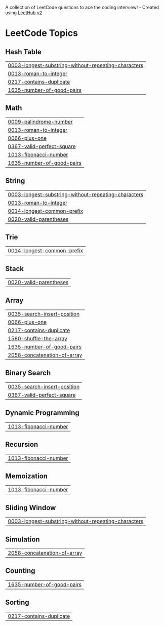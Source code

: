A collection of LeetCode questions to ace the coding interview! - Created using [LeetHub v2](https://github.com/arunbhardwaj/LeetHub-2.0)
<!---LeetCode Topics Start-->
# LeetCode Topics
## Hash Table
|  |
| ------- |
| [0003-longest-substring-without-repeating-characters](https://github.com/Vikashkrjsr15/LeetCode/tree/master/0003-longest-substring-without-repeating-characters) |
| [0013-roman-to-integer](https://github.com/Vikashkrjsr15/LeetCode/tree/master/0013-roman-to-integer) |
| [0217-contains-duplicate](https://github.com/Vikashkrjsr15/LeetCode/tree/master/0217-contains-duplicate) |
| [1635-number-of-good-pairs](https://github.com/Vikashkrjsr15/LeetCode/tree/master/1635-number-of-good-pairs) |
## Math
|  |
| ------- |
| [0009-palindrome-number](https://github.com/Vikashkrjsr15/LeetCode/tree/master/0009-palindrome-number) |
| [0013-roman-to-integer](https://github.com/Vikashkrjsr15/LeetCode/tree/master/0013-roman-to-integer) |
| [0066-plus-one](https://github.com/Vikashkrjsr15/LeetCode/tree/master/0066-plus-one) |
| [0367-valid-perfect-square](https://github.com/Vikashkrjsr15/LeetCode/tree/master/0367-valid-perfect-square) |
| [1013-fibonacci-number](https://github.com/Vikashkrjsr15/LeetCode/tree/master/1013-fibonacci-number) |
| [1635-number-of-good-pairs](https://github.com/Vikashkrjsr15/LeetCode/tree/master/1635-number-of-good-pairs) |
## String
|  |
| ------- |
| [0003-longest-substring-without-repeating-characters](https://github.com/Vikashkrjsr15/LeetCode/tree/master/0003-longest-substring-without-repeating-characters) |
| [0013-roman-to-integer](https://github.com/Vikashkrjsr15/LeetCode/tree/master/0013-roman-to-integer) |
| [0014-longest-common-prefix](https://github.com/Vikashkrjsr15/LeetCode/tree/master/0014-longest-common-prefix) |
| [0020-valid-parentheses](https://github.com/Vikashkrjsr15/LeetCode/tree/master/0020-valid-parentheses) |
## Trie
|  |
| ------- |
| [0014-longest-common-prefix](https://github.com/Vikashkrjsr15/LeetCode/tree/master/0014-longest-common-prefix) |
## Stack
|  |
| ------- |
| [0020-valid-parentheses](https://github.com/Vikashkrjsr15/LeetCode/tree/master/0020-valid-parentheses) |
## Array
|  |
| ------- |
| [0035-search-insert-position](https://github.com/Vikashkrjsr15/LeetCode/tree/master/0035-search-insert-position) |
| [0066-plus-one](https://github.com/Vikashkrjsr15/LeetCode/tree/master/0066-plus-one) |
| [0217-contains-duplicate](https://github.com/Vikashkrjsr15/LeetCode/tree/master/0217-contains-duplicate) |
| [1580-shuffle-the-array](https://github.com/Vikashkrjsr15/LeetCode/tree/master/1580-shuffle-the-array) |
| [1635-number-of-good-pairs](https://github.com/Vikashkrjsr15/LeetCode/tree/master/1635-number-of-good-pairs) |
| [2058-concatenation-of-array](https://github.com/Vikashkrjsr15/LeetCode/tree/master/2058-concatenation-of-array) |
## Binary Search
|  |
| ------- |
| [0035-search-insert-position](https://github.com/Vikashkrjsr15/LeetCode/tree/master/0035-search-insert-position) |
| [0367-valid-perfect-square](https://github.com/Vikashkrjsr15/LeetCode/tree/master/0367-valid-perfect-square) |
## Dynamic Programming
|  |
| ------- |
| [1013-fibonacci-number](https://github.com/Vikashkrjsr15/LeetCode/tree/master/1013-fibonacci-number) |
## Recursion
|  |
| ------- |
| [1013-fibonacci-number](https://github.com/Vikashkrjsr15/LeetCode/tree/master/1013-fibonacci-number) |
## Memoization
|  |
| ------- |
| [1013-fibonacci-number](https://github.com/Vikashkrjsr15/LeetCode/tree/master/1013-fibonacci-number) |
## Sliding Window
|  |
| ------- |
| [0003-longest-substring-without-repeating-characters](https://github.com/Vikashkrjsr15/LeetCode/tree/master/0003-longest-substring-without-repeating-characters) |
## Simulation
|  |
| ------- |
| [2058-concatenation-of-array](https://github.com/Vikashkrjsr15/LeetCode/tree/master/2058-concatenation-of-array) |
## Counting
|  |
| ------- |
| [1635-number-of-good-pairs](https://github.com/Vikashkrjsr15/LeetCode/tree/master/1635-number-of-good-pairs) |
## Sorting
|  |
| ------- |
| [0217-contains-duplicate](https://github.com/Vikashkrjsr15/LeetCode/tree/master/0217-contains-duplicate) |
<!---LeetCode Topics End-->